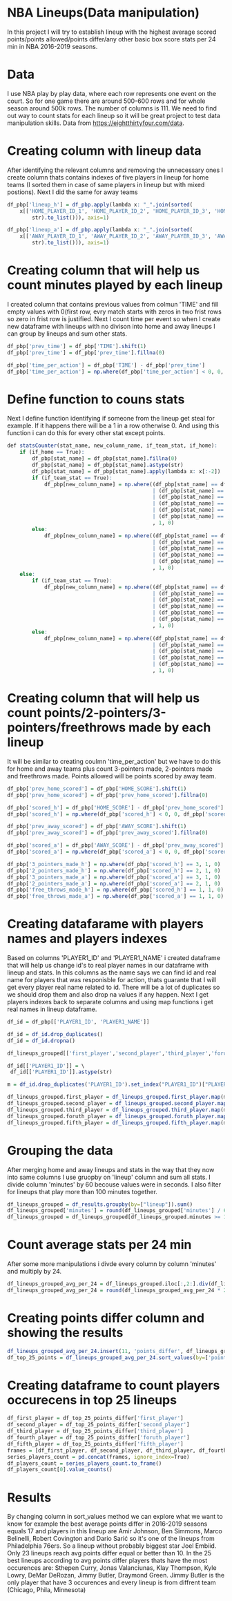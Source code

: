 # NBA Lineups(Data manipulation)
In this project I will try to establish lineup with the highest average scored points/points allowed/points differ/any other basic box score stats  per 24 min in NBA 2016-2019 seasons.
# Data
I use NBA play by play data, where each row represents one event on the court. So for one game there are around 500-600 rows and for whole season around 500k rows. The number of columns is 111. We need to find out way to count stats for each lineup so it will be great project to test data manipulation skills. Data from https://eightthirtyfour.com/data. 
# Creating column with lineup data
After identifying the relevant columns and removing the unnecessary ones I create column thats contains indexes of five players in lineup for home teams (I sorted them in case of 
same players in lineup but with mixed postions). Next I did the same for away teams
```r
df_pbp['lineup_h'] = df_pbp.apply(lambda x: "_".join(sorted(
    x[['HOME_PLAYER_ID_1', 'HOME_PLAYER_ID_2', 'HOME_PLAYER_ID_3', 'HOME_PLAYER_ID_4', 'HOME_PLAYER_ID_5']].astype(
        str).to_list())), axis=1)

df_pbp['lineup_a'] = df_pbp.apply(lambda x: "_".join(sorted(
    x[['AWAY_PLAYER_ID_1', 'AWAY_PLAYER_ID_2', 'AWAY_PLAYER_ID_3', 'AWAY_PLAYER_ID_4', 'AWAY_PLAYER_ID_5']].astype(
        str).to_list())), axis=1)
```
# Creating column that will help us count minutes played by each lineup
I created column that contains previous values from colmun 'TIME' and fill empty values with 0(first row, evry match starts with zeros in two frist rows so zero in frist row is justified. Next I count time per event so when I create new dataframe with lineups with no divison into home and away lineups I can group by lineups and sum other stats.
```r
df_pbp['prev_time'] = df_pbp['TIME'].shift(1)
df_pbp['prev_time'] = df_pbp['prev_time'].fillna(0)

df_pbp['time_per_action'] = df_pbp['TIME'] - df_pbp['prev_time']
df_pbp['time_per_action'] = np.where(df_pbp['time_per_action'] < 0, 0, df_pbp['time_per_action'])
```
# Define function to couns stats
Next I define function identifying if someone from the lineup get steal for example. If it happens there will be a 1 in a row otherwise 0. And using this function i can do this for every other stat except points.
```r
def statsCounter(stat_name, new_column_name, if_team_stat, if_home):
    if (if_home == True):
        df_pbp[stat_name] = df_pbp[stat_name].fillna(0)
        df_pbp[stat_name] = df_pbp[stat_name].astype(str)
        df_pbp[stat_name] = df_pbp[stat_name].apply(lambda x: x[:-2])
        if (if_team_stat == True):
            df_pbp[new_column_name] = np.where((df_pbp[stat_name] == df_pbp['HOME_PLAYER_ID_5'])
                                               | (df_pbp[stat_name] == df_pbp['HOME_PLAYER_ID_4'])
                                               | (df_pbp[stat_name] == df_pbp['HOME_PLAYER_ID_3'])
                                               | (df_pbp[stat_name] == df_pbp['HOME_PLAYER_ID_2'])
                                               | (df_pbp[stat_name] == df_pbp['HOME_PLAYER_ID_1'])
                                               | (df_pbp[stat_name] == df_pbp['PLAYER1_ID'])
                                               , 1, 0)
        else:
            df_pbp[new_column_name] = np.where((df_pbp[stat_name] == df_pbp['HOME_PLAYER_ID_5'])
                                               | (df_pbp[stat_name] == df_pbp['HOME_PLAYER_ID_4'])
                                               | (df_pbp[stat_name] == df_pbp['HOME_PLAYER_ID_3'])
                                               | (df_pbp[stat_name] == df_pbp['HOME_PLAYER_ID_2'])
                                               | (df_pbp[stat_name] == df_pbp['HOME_PLAYER_ID_1'])
                                               , 1, 0)
    else:
        if (if_team_stat == True):
            df_pbp[new_column_name] = np.where((df_pbp[stat_name] == df_pbp['AWAY_PLAYER_ID_5'])
                                               | (df_pbp[stat_name] == df_pbp['AWAY_PLAYER_ID_4'])
                                               | (df_pbp[stat_name] == df_pbp['AWAY_PLAYER_ID_3'])
                                               | (df_pbp[stat_name] == df_pbp['AWAY_PLAYER_ID_2'])
                                               | (df_pbp[stat_name] == df_pbp['AWAY_PLAYER_ID_1'])
                                               | (df_pbp[stat_name] == df_pbp['PLAYER1_ID'])
                                               , 1, 0)
        else:
            df_pbp[new_column_name] = np.where((df_pbp[stat_name] == df_pbp['AWAY_PLAYER_ID_5'])
                                               | (df_pbp[stat_name] == df_pbp['AWAY_PLAYER_ID_4'])
                                               | (df_pbp[stat_name] == df_pbp['AWAY_PLAYER_ID_3'])
                                               | (df_pbp[stat_name] == df_pbp['AWAY_PLAYER_ID_2'])
                                               | (df_pbp[stat_name] == df_pbp['AWAY_PLAYER_ID_1'])
                                               , 1, 0)

```
# Creating column that will help us count points/2-pointers/3-pointers/freethrows made by each lineup
It will be similar to creating coulmn 'time_per_action' but we have to do this for home and away teams plus count 3-pointers made, 2-pointers made and freethrows made.
Points allowed will be points scored by away team.

```r
df_pbp['prev_home_scored'] = df_pbp['HOME_SCORE'].shift(1)
df_pbp['prev_home_scored'] = df_pbp['prev_home_scored'].fillna(0)

df_pbp['scored_h'] = df_pbp['HOME_SCORE'] - df_pbp['prev_home_scored']
df_pbp['scored_h'] = np.where(df_pbp['scored_h'] < 0, 0, df_pbp['scored_h'])

df_pbp['prev_away_scored'] = df_pbp['AWAY_SCORE'].shift(1)
df_pbp['prev_away_scored'] = df_pbp['prev_away_scored'].fillna(0)

df_pbp['scored_a'] = df_pbp['AWAY_SCORE'] - df_pbp['prev_away_scored']
df_pbp['scored_a'] = np.where(df_pbp['scored_a'] < 0, 0, df_pbp['scored_a'])

df_pbp['3_pointers_made_h'] = np.where(df_pbp['scored_h'] == 3, 1, 0)
df_pbp['2_pointers_made_h'] = np.where(df_pbp['scored_h'] == 2, 1, 0)
df_pbp['3_pointers_made_a'] = np.where(df_pbp['scored_a'] == 3, 1, 0)
df_pbp['2_pointers_made_a'] = np.where(df_pbp['scored_a'] == 2, 1, 0)
df_pbp['free_throws_made_h'] = np.where(df_pbp['scored_h'] == 1, 1, 0)
df_pbp['free_throws_made_a'] = np.where(df_pbp['scored_a'] == 1, 1, 0)

```
# Creating datafarame with players names and players indexes
Based on columns 'PLAYER1_ID' and 'PLAYER1_NAME' i created dataframe that will help us change id's to real player names in our dataframe with lineup and stats. In this columns as the name says we can find id and real name for players that was responisble for action, thats guarante that I will get every player real name related to id. There will be a lot of duplicates so we should drop them and also drop na values if any happen. Next I get players indexes back to separate columns and using map functions i get real names in lineup dataframe.
```r
df_id = df_pbp[['PLAYER1_ID', 'PLAYER1_NAME']]

df_id = df_id.drop_duplicates()
df_id = df_id.dropna()

df_lineups_grouped[['first_player','second_player','third_player','foruth_player','fifth_player']] = df_lineups_grouped.lineup.str.split("_",expand=True)

df_id[['PLAYER1_ID']] = \
 df_id[['PLAYER1_ID']].astype(str)

m = df_id.drop_duplicates('PLAYER1_ID').set_index("PLAYER1_ID")["PLAYER1_NAME"]

df_lineups_grouped.first_player = df_lineups_grouped.first_player.map(m)
df_lineups_grouped.second_player = df_lineups_grouped.second_player.map(m)
df_lineups_grouped.third_player = df_lineups_grouped.third_player.map(m)
df_lineups_grouped.foruth_player = df_lineups_grouped.foruth_player.map(m)
df_lineups_grouped.fifth_player = df_lineups_grouped.fifth_player.map(m)
```
# Grouping the data
After merging home and away lineups and stats  in the way that they now into same columns I use gruopby on 'lineup' column and sum all stats. I divide column 'minutes' by 60 becouse values were in seconds. I also filter for lineups that play more than 100 minutes together. 
```r
df_lineups_grouped = df_results.groupby(by=["lineup"]).sum()
df_lineups_grouped['minutes'] = round(df_lineups_grouped['minutes'] / 60, 2)
df_lineups_grouped = df_lineups_grouped[df_lineups_grouped.minutes >= 100]
```
# Count average stats per 24 min
After some more manipulations i divde every column by column 'minutes' and multiply by 24.
```r
df_lineups_grouped_avg_per_24 = df_lineups_grouped.iloc[:,2:].div(df_lineups_grouped.minutes, axis=0)
df_lineups_grouped_avg_per_24 = round(df_lineups_grouped_avg_per_24 * 24, 1)
```
# Creating points differ column and showing the results
```r
df_lineups_grouped_avg_per_24.insert(11, 'points_differ', df_lineups_grouped_avg_per_24['points_scored'] - df_lineups_grouped_avg_per_24['points_allowed'])
df_top_25_points = df_lineups_grouped_avg_per_24.sort_values(by=['points_differ'], ascending=False).head(25)
```
# Creating dataframe to count players occurecens in top 25 lineups
```r
df_first_player = df_top_25_points_differ['first_player']
df_second_player = df_top_25_points_differ['second_player']
df_third_player = df_top_25_points_differ['third_player']
df_fourth_player = df_top_25_points_differ['foruth_player']
df_fifth_player = df_top_25_points_differ['fifth_player']
frames = [df_first_player, df_second_player, df_third_player, df_fourth_player, df_fifth_player]
series_players_count = pd.concat(frames, ignore_index=True)
df_players_count = series_players_count.to_frame()
df_players_count[0].value_counts()
```
# Results
By changing column in sort_values method we can explore what we want to know for example the best average points differ in 2016-2019 seasons equals 17 and players in this lineup are Amir Johnson, Ben Simmons, Marco Belinelli, Robert Covington and Dario Sarić so it's one of the lineups from Philadelphia 76ers. So a lineup without probably biggest star Joel Embiid. Only 23 lineups reach avg points differ equal or better than 10. In the 25 best lineups according to avg points differ players thats have the most occurences are: Sthepen Curry, Jonas Valanciunas, Klay Thompson, Kyle Lowry, DeMar DeRozan, Jimmy Butler, Draymond Green. Jimmy Butler is the only player that have 3 occurences and every lineup is from diffrent team (Chicago, Phila, Minnesota)
